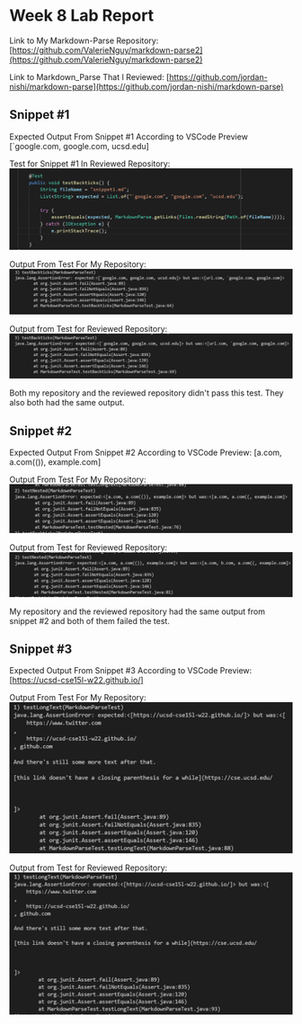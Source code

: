 # Week 8 Lab Report

Link to My Markdown-Parse Repository:
[https://github.com/ValerieNguy/markdown-parse2](https://github.com/ValerieNguy/markdown-parse2)

Link to Markdown_Parse That I Reviewed:
[https://github.com/jordan-nishi/markdown-parse](https://github.com/jordan-nishi/markdown-parse)

## Snippet #1
Expected Output From Snippet #1 According to VSCode Preview
[`google.com, google.com, ucsd.edu]

Test for Snippet #1 In Reviewed Repository:
![Test for snippet 1](test1.PNG)

Output From Test For My Repository:
![Output from Test for MyRepo #1](labreport4_failed_snippet4.PNG)

Output from Test for Reviewed Repository:
![Output from Test for Reviewed Repo #1](labreport4_failed_snippet1.PNG)

Both my repository and the reviewed repository didn't pass this test. They also both had the same output.

## Snippet #2
Expected Output From Snippet #2 According to VSCode Preview:
[a.com, a.com(()), example.com]

Output From Test For My Repository:
![Output from Test for MyRepo #2](labreport4_failed_snippet5.PNG)

Output from Test for Reviewed Repository:
![Output from Test for Reviewed Repo #2](labreport4_failed_snippet2.PNG)

My repository and the reviewed repository had the same output from snippet #2 and both of them failed the test.

## Snippet #3
Expected Output From Snippet #3 According to VSCode Preview:
[https://ucsd-cse15l-w22.github.io/]

Output From Test For My Repository:
![Output from Test for MyRepo #3](labreport4_failed_snippet6.PNG)

Output from Test for Reviewed Repository:
![Output from Test for Reviewed Repo #3](labreport4_failed_snippet3.PNG)